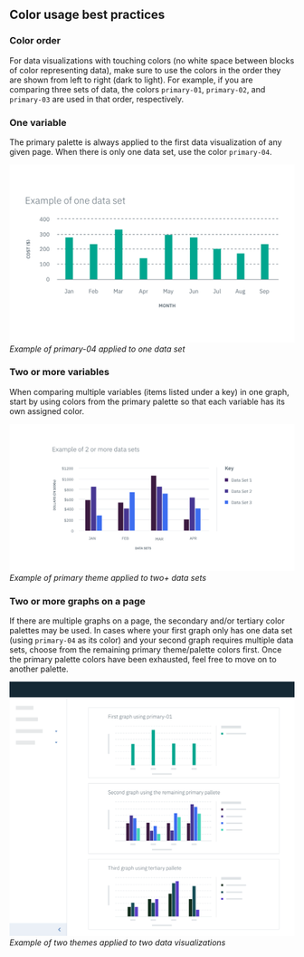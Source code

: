 ## Color usage best practices

### Color order
For data visualizations with touching colors (no white space between blocks of color representing data), make sure to use the colors in the order they are shown from left to right (dark to light). For example, if you are comparing three sets of data, the colors `primary-01`, `primary-02`, and `primary-03` are used in that order, respectively.

### One variable
The primary palette is always applied to the first data visualization of any given page. When there is only one data set, use the color `primary-04`.

![Example of primary-04 applied to one data set](images/colors-1.png)
_Example of primary-04 applied to one data set_

### Two or more variables
When comparing multiple variables (items listed under a key) in one graph, start by using colors from the primary palette so that each variable has its own assigned color.

![Example of primary theme applied to two+ data sets](images/colors-2.png)
_Example of primary theme applied to two+ data sets_

### Two or more graphs on a page
If there are multiple graphs on a page, the secondary and/or tertiary color palettes may be used. In cases where your first graph only has one data set (using `primary-04` as its color) and your second graph requires multiple data sets, choose from the remaining primary theme/palette colors first. Once the primary palette colors have been exhausted, feel free to move on to another palette.

![Example of two themes applied to two data visualizations](images/colors-3.png)
_Example of two themes applied to two data visualizations_
